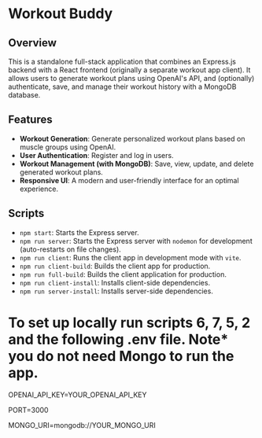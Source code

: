 # Workout Buddy

## Overview

This is a standalone full-stack application that combines an Express.js backend with a React frontend (originally a separate workout app client). It allows users to generate workout plans using OpenAI's API, and (optionally) authenticate, save, and manage their workout history with a MongoDB database.

## Features

*   **Workout Generation**: Generate personalized workout plans based on muscle groups using OpenAI.
*   **User Authentication**: Register and log in users.
*   **Workout Management (with MongoDB)**: Save, view, update, and delete generated workout plans.
*   **Responsive UI**: A modern and user-friendly interface for an optimal experience.


## Scripts

*   `npm start`: Starts the Express server.
*   `npm run server`: Starts the Express server with `nodemon` for development (auto-restarts on file changes).
*   `npm run client`: Runs the client app in development mode with `vite`.
*   `npm run client-build`: Builds the client app for production.
*   `npm run full-build`: Builds the client application for production.
*   `npm run client-install`: Installs client-side dependencies.
*   `npm run server-install`: Installs server-side dependencies.


# To set up locally run scripts 6, 7, 5, 2 and the following .env file. Note* you do not need Mongo to run the app.

OPENAI_API_KEY=YOUR_OPENAI_API_KEY

PORT=3000

MONGO_URI=mongodb://YOUR_MONGO_URI



